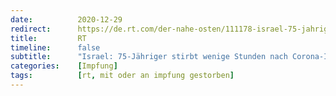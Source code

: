 ```yaml
---
date:          2020-12-29
redirect:      https://de.rt.com/der-nahe-osten/111178-israel-75-jahriger-stirbt-wenige/
title:         RT
timeline:      false
subtitle:      "Israel: 75-Jähriger stirbt wenige Stunden nach Corona-Impfung"
categories:    [Impfung]
tags:          [rt, mit oder an impfung gestorben]
---
```

